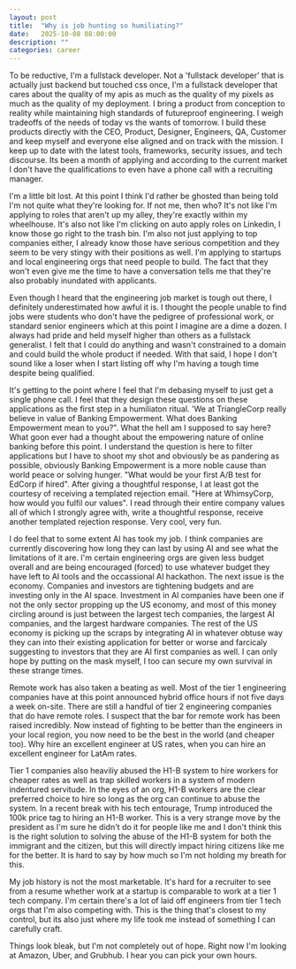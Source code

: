 ```yaml
---
layout: post
title:  "Why is job hunting so humiliating?"
date:   2025-10-08 08:00:00
description: ""
categories: career
---
```


To be reductive, I'm a fullstack developer. Not a 'fullstack developer' that is actually just backend but touched css once, I'm a fullstack developer that cares about the quality of my apis as much as the quality of my pixels as much as the quality of my deployment. I bring a product from conception to reality while maintaining high standards of futureproof engineering. I weigh tradeoffs of the needs of today vs the wants of tomorrow. I build these products directly with the CEO, Product, Designer, Engineers, QA, Customer and keep myself and everyone else aligned and on track with the mission. I keep up to date with the latest tools, frameworks, security issues, and tech discourse. Its been a month of applying and according to the current market I don't have the qualifications to even have a phone call with a recruiting manager. 

I'm a little bit lost. At this point I think I'd rather be ghosted than being told I'm not quite what they're looking for. If not me, then who? It's not like I'm applying to roles that aren't up my alley, they're exactly within my wheelhouse. It's also not like I'm clicking on auto apply roles on Linkedin, I know those go right to the trash bin. I'm also not just applying to top companies either, I already know those have serious competition and they seem to be very stingy with their positions as well. I'm applying to startups and local engineering orgs that need people to build. The fact that they won't even give me the time to have a conversation tells me that they're also probably inundated with applicants.

Even though I heard that the engineering job market is tough out there, I definitely underestimated how awful it is. I thought the people unable to find jobs were students who don't have the pedigree of professional work, or standard senior engineers which at this point I imagine are a dime a dozen. I always had pride and held myself higher than others as a fullstack generalist. I felt that I could do anything and wasn't constrained to a domain and could build the whole product if needed. With that said, I hope I don't sound like a loser when I start listing off why I'm having a tough time despite being qualified.

It's getting to the point where I feel that I'm debasing myself to just get a single phone call. I feel that they design these questions on these applications as the first step in a humiliaton ritual. 'We at TriangleCorp really believe in value of Banking Empowerment. What does Banking Empowerment mean to you?". What the hell am I supposed to say here? What goon ever had a thought about the empowering nature of online banking before this point. I understand the question is here to filter applications but I have to shoot my shot and obviously be as pandering as possible, obviously Banking Empowerment is a more noble cause than world peace or solving hunger. "What would be your first A/B test for EdCorp if hired". After giving a thoughtful response, I at least got the courtesy of receiving a templated rejection email. "Here at WhimsyCorp, how would you fulfil our values". I read through their entire company values all of which I strongly agree with, write a thoughtful response, receive another templated rejection response. Very cool, very fun. 

I do feel that to some extent AI has took my job. I think companies are currently discovering how long they can last by using AI and see what the limitations of it are. I'm certain engineering orgs are given less budget overall and are being encouraged (forced) to use whatever budget they have left to AI tools and the occassional AI hackathon. The next issue is the economy. Companies and investors are tightening budgets and are investing only in the AI space. Investment in AI companies have been one if not the only sector propping up the US economy, and most of this money circling around is just between the largest tech companies, the largest AI companies, and the largest hardware companies. The rest of the US economy is picking up the scraps by integrating AI in whatever obtuse way they can into their existing application for better or worse and farcicaly suggesting to investors that they are AI first companies as well. I can only hope by putting on the mask myself, I too can secure my own survival in these strange times.

Remote work has also taken a beating as well. Most of the tier 1 engineering companies have at this point announced hybrid office hours if not five days a week on-site. There are still a handful of tier 2 engineering companies that do have remote roles. I suspect that the bar for remote work has been raised incredibly. Now instead of fighting to be better than the engineers in your local region, you now need to be the best in the world (and cheaper too). Why hire an excellent engineer at US rates, when you can hire an excellent engineer for LatAm rates. 

Tier 1 companies also heaviliy abused the H1-B system to hire workers for cheaper rates as well as trap skilled workers in a system of modern indentured servitude. In the eyes of an org, H1-B workers are the clear preferred choice to hire so long as the org can continue to abuse the system. In a recent break with his tech entourage, Trump introduced the 100k price tag to hiring an H1-B worker. This is a very strange move by the president as I'm sure he didn't do it for people like me and I don't think this is the right solution to solving the abuse of the H1-B system for both the immigrant and the citizen, but this will directly impact hiring citizens like me for the better. It is hard to say by how much so I'm not holding my breath for this. 

My job history is not the most marketable. It's hard for a recruiter to see from a resume whether work at a startup is comparable to work at a tier 1 tech company. I'm certain there's a lot of laid off engineers from tier 1 tech orgs that I'm also competing with. This is the thing that's closest to my control, but its also just where my life took me instead of something I can carefully craft.

Things look bleak, but I'm not completely out of hope. Right now I'm looking at Amazon, Uber, and Grubhub. I hear you can pick your own hours.